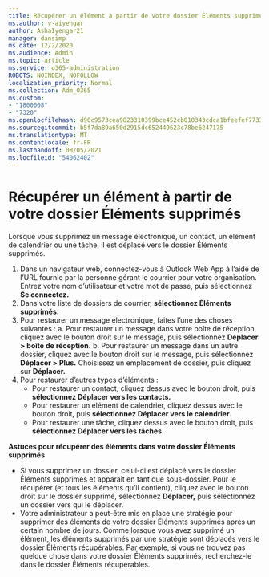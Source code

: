 ```yaml
---
title: Récupérer un élément à partir de votre dossier Éléments supprimés
ms.author: v-aiyengar
author: AshaIyengar21
manager: dansimp
ms.date: 12/2/2020
ms.audience: Admin
ms.topic: article
ms.service: o365-administration
ROBOTS: NOINDEX, NOFOLLOW
localization_priority: Normal
ms.collection: Adm_O365
ms.custom:
- "1800008"
- "7320"
ms.openlocfilehash: d90c9573cea9823310399bce452cb010343cdca1bfeefef7733550125b20fffc
ms.sourcegitcommit: b5f7da89a650d2915dc652449623c78be6247175
ms.translationtype: MT
ms.contentlocale: fr-FR
ms.lasthandoff: 08/05/2021
ms.locfileid: "54062402"
---
```

# <a name="recover-an-item-from-your-deleted-items-folder"></a>Récupérer un élément à partir de votre dossier Éléments supprimés

Lorsque vous supprimez un message électronique, un contact, un élément de calendrier ou une tâche, il est déplacé vers le dossier Éléments supprimés.

1. Dans un navigateur web, connectez-vous à Outlook Web App à l’aide de l’URL fournie par la personne gérant le courrier pour votre organisation. Entrez votre nom d’utilisateur et votre mot de passe, puis sélectionnez **Se connectez.**
1. Dans votre liste de dossiers de courrier, **sélectionnez Éléments supprimés.**
1. Pour restaurer un message électronique, faites l’une des choses suivantes : a. Pour restaurer un message dans votre boîte de réception, cliquez avec le bouton droit sur le message, puis sélectionnez **Déplacer > boîte de réception.**
    b. Pour restaurer un message dans un autre dossier, cliquez avec le bouton droit sur le message, puis sélectionnez **Déplacer > Plus.** Choisissez un emplacement de dossier, puis cliquez sur **Déplacer.**
4. Pour restaurer d’autres types d’éléments :
    - Pour restaurer un contact, cliquez dessus avec le bouton droit, puis **sélectionnez Déplacer vers les contacts.**
    - Pour restaurer un élément de calendrier, cliquez dessus avec le bouton droit, puis **sélectionnez Déplacer vers le calendrier.**
    - Pour restaurer une tâche, cliquez dessus avec le bouton droit, puis **sélectionnez Déplacer vers les tâches.**

**Astuces pour récupérer des éléments dans votre dossier Éléments supprimés**

- Si vous supprimez un dossier, celui-ci est déplacé vers le dossier Éléments supprimés et apparaît en tant que sous-dossier. Pour le récupérer (et tous les éléments qu’il contient), cliquez avec le bouton droit sur le dossier supprimé, sélectionnez **Déplacer,** puis sélectionnez un dossier vers qui le déplacer.
- Votre administrateur a peut-être mis en place une stratégie pour supprimer des éléments de votre dossier Éléments supprimés après un certain nombre de jours. Comme lorsque vous avez supprimé un élément, les éléments supprimés par une stratégie sont déplacés vers le dossier Éléments récupérables. Par exemple, si vous ne trouvez pas quelque chose dans votre dossier Éléments supprimés, recherchez-le dans le dossier Éléments récupérables.
